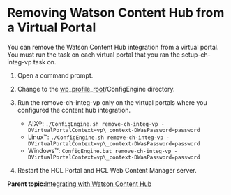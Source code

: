 # Removing Watson Content Hub from a Virtual Portal

You can remove the Watson Content Hub integration from a virtual portal. You must run the task on each virtual portal that you ran the setup-ch-integ-vp task on.

1.  Open a command prompt.

2.  Change to the [wp\_profile\_root](../reference/wpsdirstr.md#wp_profile_root)/ConfigEngine directory.

3.  Run the remove-ch-integ-vp only on the virtual portals where you configured the content hub integration.

    -   AIX®: `./ConfigEngine.sh remove-ch-integ-vp -DVirtualPortalContext=vp\_context-DWasPassword=password`
    -   Linux™: `./ConfigEngine.sh remove-ch-integ-vp -DVirtualPortalContext=vp\_context-DWasPassword=password`
    -   Windows™: `ConfigEngine.bat remove-ch-integ-vp -DVirtualPortalContext=vp\_context-DWasPassword=password`
4.  Restart the HCL Portal and HCL Web Content Manager server.


**Parent topic:**[Integrating with Watson Content Hub](../integrate/int_dch.md)

